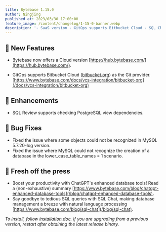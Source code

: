 ```yaml
---
title: Bytebase 1.15.0
author: Ningjing
published_at: 2023/03/30 17:00:00
feature_image: /content/changelog/1-15-0-banner.webp
description: '- SaaS version - GitOps supports Bitbucket Cloud - SQL Chat'
---
```


## 🚀 New Features

- Bytebase now offers a Cloud version [https://hub.bytebase.com/](https://hub.bytebase.com/).

- GitOps supports Bitbucket Cloud ([bitbucket.org](https://bitbucket.org)) as the Git provider. [https://www.bytebase.com/docs/vcs-integration/bitbucket-org](/docs/vcs-integration/bitbucket-org)

## 🎄 Enhancements

- SQL Review supports checking PostgreSQL view dependencies.

## 🐞 Bug Fixes

- Fixed the issue where some objects could not be recognized in MySQL 5.7.20-log version.
- Fixed the issue where MySQL could not recognize the creation of a database in the lower_case_table_names = 1 scenario.

## 📰 Fresh off the press

- Boost your productivity with ChatGPT's enhanced database tools! Read a (non-exhaustive) summary [https://www.bytebase.com/blog/chatgpt-enhanced-database-tools](/blog/chatgpt-enhanced-database-tools).
- Say goodbye to tedious SQL queries with SQL Chat, making database management a breeze with natural language processing [https://www.bytebase.com/blog/sql-chat](/blog/sql-chat).

_To install, follow [installation doc](/docs/get-started/install/overview). If you are upgrading from a previous version, restart after obtaining the latest release binary._
